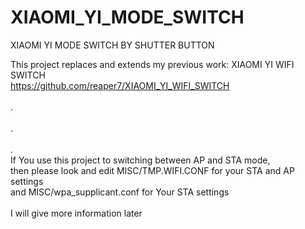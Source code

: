 # XIAOMI_YI_MODE_SWITCH
XIAOMI YI MODE SWITCH BY SHUTTER BUTTON

This project replaces and extends my previous work: XIAOMI YI WIFI SWITCH<br />
https://github.com/reaper7/XIAOMI_YI_WIFI_SWITCH<br />
<br />
.<br />
<br />
.<br />
<br />
.<br />
If You use this project to switching between AP and STA mode,<br />
then please look and edit MISC/TMP.WIFI.CONF for your STA and AP settings<br />
and MISC/wpa_supplicant.conf for Your STA settings<br />
<br />
I will give more information later
